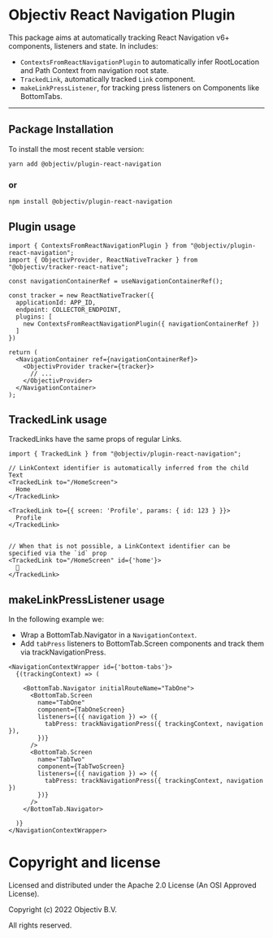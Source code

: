 # Objectiv React Navigation Plugin

This package aims at automatically tracking React Navigation v6+ components, listeners and state. In includes: 
- `ContextsFromReactNavigationPlugin` to automatically infer RootLocation and Path Context from navigation root state.
- `TrackedLink`, automatically tracked `Link` component.
- `makeLinkPressListener`, for tracking press listeners on Components like BottomTabs.

---
## Package Installation
To install the most recent stable version:

```sh
yarn add @objectiv/plugin-react-navigation
```

### or
```sh
npm install @objectiv/plugin-react-navigation
```

## Plugin usage
```tsx
import { ContextsFromReactNavigationPlugin } from "@objectiv/plugin-react-navigation";
import { ObjectivProvider, ReactNativeTracker } from "@objectiv/tracker-react-native";

const navigationContainerRef = useNavigationContainerRef();

const tracker = new ReactNativeTracker({
  applicationId: APP_ID,
  endpoint: COLLECTOR_ENDPOINT,
  plugins: [
    new ContextsFromReactNavigationPlugin({ navigationContainerRef })
  ]
})

return (
  <NavigationContainer ref={navigationContainerRef}>
    <ObjectivProvider tracker={tracker}>
      // ...
    </ObjectivProvider>
  </NavigationContainer>
);
```

## TrackedLink usage
TrackedLinks have the same props of regular Links.  

```tsx
import { TrackedLink } from "@objectiv/plugin-react-navigation";

// LinkContext identifier is automatically inferred from the child Text
<TrackedLink to="/HomeScreen">
  Home
</TrackedLink>

<TrackedLink to={{ screen: 'Profile', params: { id: 123 } }}>
  Profile
</TrackedLink>


// When that is not possible, a LinkContext identifier can be specified via the `id` prop 
<TrackedLink to="/HomeScreen" id={'home'}>
  🏡
</TrackedLink>
```

## makeLinkPressListener usage
In the following example we:
- Wrap a BottomTab.Navigator in a `NavigationContext`.
- Add `tabPress` listeners to BottomTab.Screen components and track them via trackNavigationPress.

```tsx
<NavigationContextWrapper id={'bottom-tabs'}>
  {(trackingContext) => (
    
    <BottomTab.Navigator initialRouteName="TabOne">
      <BottomTab.Screen
        name="TabOne"
        component={TabOneScreen}
        listeners={({ navigation }) => ({
          tabPress: trackNavigationPress({ trackingContext, navigation }),
        })}
      />
      <BottomTab.Screen
        name="TabTwo"
        component={TabTwoScreen}
        listeners={({ navigation }) => ({
          tabPress: trackNavigationPress({ trackingContext, navigation })
        })}
      />
    </BottomTab.Navigator>
    
  )}
</NavigationContextWrapper>
```

# Copyright and license
Licensed and distributed under the Apache 2.0 License (An OSI Approved License).

Copyright (c) 2022 Objectiv B.V.

All rights reserved.
